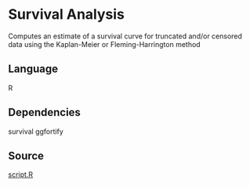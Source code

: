 # Survival Analysis

Computes an estimate of a survival curve for truncated and/or censored data using the Kaplan-Meier or Fleming-Harrington method

## Language
R

## Dependencies
survival ggfortify

## Source
[script.R](https://github.com/visokio/omniscope-custom-blocks/blob/master/Analytics/Survival/script.R)


